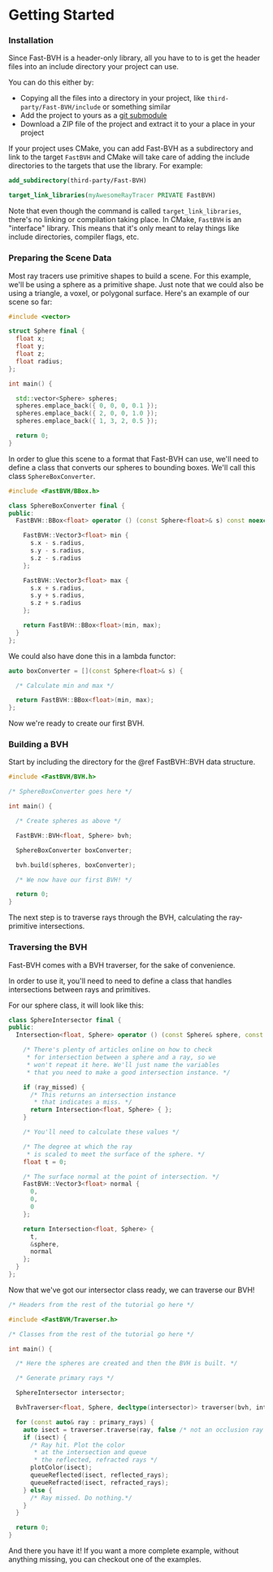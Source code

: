 Getting Started
===============

### Installation

Since Fast-BVH is a header-only library, all you have to to is get the header files into an include directory your project can use.

You can do this either by:

 - Copying all the files into a directory in your project, like `third-party/Fast-BVH/include` or something similar
 - Add the project to yours as a [git submodule](https://git-scm.com/book/en/v2/Git-Tools-Submodules)
 - Download a ZIP file of the project and extract it to your a place in your project

If your project uses CMake, you can add Fast-BVH as a subdirectory and link to the target `FastBVH` and CMake will take care of adding the include directories to the targets that use the library.
For example:

```cmake
add_subdirectory(third-party/Fast-BVH)

target_link_libraries(myAwesomeRayTracer PRIVATE FastBVH)
```

Note that even though the command is called `target_link_libraries`, there's no linking or compilation taking place.
In CMake, `FastBVH` is an "interface" library. This means that it's only meant to relay things like include directories, compiler flags, etc.

### Preparing the Scene Data

Most ray tracers use primitive shapes to build a scene.
For this example, we'll be using a sphere as a primitive shape.
Just note that we could also be using a triangle, a voxel, or polygonal surface.
Here's an example of our scene so far:

```cxx
#include <vector>

struct Sphere final {
  float x;
  float y;
  float z;
  float radius;
};

int main() {

  std::vector<Sphere> spheres;
  spheres.emplace_back({ 0, 0, 0, 0.1 });
  spheres.emplace_back({ 2, 0, 0, 1.0 });
  spheres.emplace_back({ 1, 3, 2, 0.5 });

  return 0;
}
```

In order to glue this scene to a format that Fast-BVH can use, we'll need to
define a class that converts our spheres to bounding boxes. We'll call this
class `SphereBoxConverter`.

```cxx
#include <FastBVH/BBox.h>

class SphereBoxConverter final {
public:
  FastBVH::BBox<float> operator () (const Sphere<float>& s) const noexcept {

    FastBVH::Vector3<float> min {
      s.x - s.radius,
      s.y - s.radius,
      s.z - s.radius
    };

    FastBVH::Vector3<float> max {
      s.x + s.radius,
      s.y + s.radius,
      s.z + s.radius
    };

    return FastBVH::BBox<float>(min, max);
  }
};
```

We could also have done this in a lambda functor:

```cxx
auto boxConverter = [](const Sphere<float>& s) {

  /* Calculate min and max */

  return FastBVH::BBox<float>(min, max);
};
```

Now we're ready to create our first BVH.

### Building a BVH

Start by including the directory for the @ref FastBVH::BVH data structure.

```cxx
#include <FastBVH/BVH.h>

/* SphereBoxConverter goes here */

int main() {

  /* Create spheres as above */

  FastBVH::BVH<float, Sphere> bvh;

  SphereBoxConverter boxConverter;

  bvh.build(spheres, boxConverter);

  /* We now have our first BVH! */

  return 0;
}
```

The next step is to traverse rays through the BVH, calculating the ray-primitive intersections.

### Traversing the BVH

Fast-BVH comes with a BVH traverser, for the sake of convenience.

In order to use it, you'll need to need to define a class that handles intersections between rays and primitives.

For our sphere class, it will look like this:

```cxx
class SphereIntersector final {
public:
  Intersection<float, Sphere> operator () (const Sphere& sphere, const Ray<float>& ray) noexcept {

    /* There's plenty of articles online on how to check
     * for intersection between a sphere and a ray, so we
     * won't repeat it here. We'll just name the variables
     * that you need to make a good intersection instance. */

    if (ray_missed) {
      /* This returns an intersection instance
       * that indicates a miss. */
      return Intersection<float, Sphere> { };
    }

    /* You'll need to calculate these values */

    /* The degree at which the ray
     * is scaled to meet the surface of the sphere. */
    float t = 0;

    /* The surface normal at the point of intersection. */
    FastBVH::Vector3<float> normal {
      0,
      0,
      0
    };

    return Intersection<float, Sphere> {
      t,
      &sphere,
      normal
    };
  }
};
```

Now that we've got our intersector class ready, we can traverse our BVH!

```cxx
/* Headers from the rest of the tutorial go here */

#include <FastBVH/Traverser.h>

/* Classes from the rest of the tutorial go here */

int main() {

  /* Here the spheres are created and then the BVH is built. */

  /* Generate primary rays */

  SphereIntersector intersector;

  BvhTraverser<float, Sphere, decltype(intersector)> traverser(bvh, intersector);

  for (const auto& ray : primary_rays) {
    auto isect = traverser.traverse(ray, false /* not an occlusion ray */);
    if (isect) {
      /* Ray hit. Plot the color
       * at the intersection and queue
       * the reflected, refracted rays */
      plotColor(isect);
      queueReflected(isect, reflected_rays);
      queueRefracted(isect, refracted_rays);
    } else {
      /* Ray missed. Do nothing.*/
    }
  }

  return 0;
}
```

And there you have it! If you want a more complete example, without anything missing, you can checkout one of the examples.
